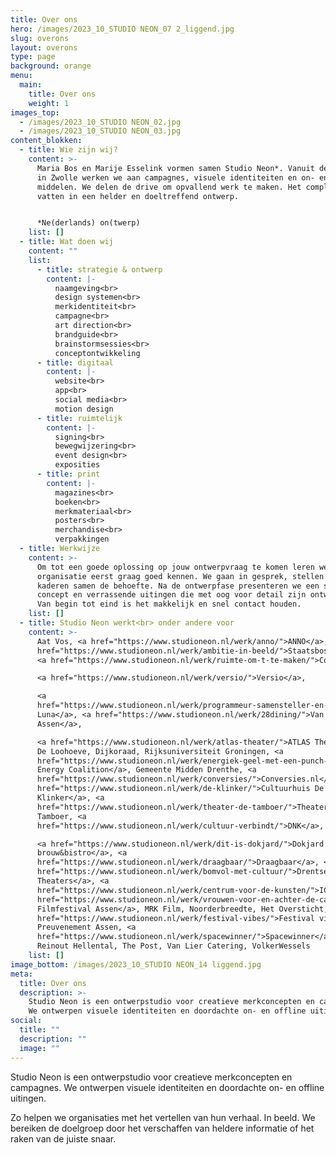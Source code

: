 ```yaml
---
title: Over ons
hero: /images/2023_10_STUDIO NEON_07 2_liggend.jpg
slug: overons
layout: overons
type: page
background: orange
menu:
  main:
    title: Over ons
    weight: 1
images_top:
  - /images/2023_10_STUDIO NEON_02.jpg
  - /images/2023_10_STUDIO NEON_03.jpg
content_blokken:
  - title: Wie zijn wij?
    content: >-
      Maria Bos en Marije Esselink vormen samen Studio Neon*. Vanuit de studio
      in Zwolle werken we aan campagnes, visuele identiteiten en on- en offline
      middelen. We delen de drive om opvallend werk te maken. Het complexe te
      vatten in een helder en doeltreffend ontwerp.


      *Ne(derlands) on(twerp)
    list: []
  - title: Wat doen wij
    content: ""
    list:
      - title: strategie & ontwerp
        content: |-
          naamgeving<br>
          design systemen<br>
          merkidentiteit<br>
          campagne<br>
          art direction<br>
          brandguide<br>
          brainstormsessies<br>
          conceptontwikkeling
      - title: digitaal
        content: |-
          website<br>
          app<br>
          social media<br>
          motion design
      - title: ruimtelijk
        content: |-
          signing<br>
          bewegwijzering<br>
          event design<br>
          exposities
      - title: print
        content: |-
          magazines<br>
          boeken<br>
          merkmateriaal<br>
          posters<br>
          merchandise<br>
          verpakkingen
  - title: Werkwijze
    content: >-
      Om tot een goede oplossing op jouw ontwerpvraag te komen leren we de
      organisatie eerst graag goed kennen. We gaan in gesprek, stellen vragen en
      kaderen samen de behoefte. Na de ontwerpfase presenteren we een sterk
      concept en verrassende uitingen die met oog voor detail zijn ontworpen.
      Van begin tot eind is het makkelijk en snel contact houden.
    list: []
  - title: Studio Neon werkt<br> onder andere voor
    content: >-
      Aat Vos, <a href="https://www.studioneon.nl/werk/anno/">ANNO</a>, <a
      href="https://www.studioneon.nl/werk/ambitie-in-beeld/">Staatsbosbeheer</a>,
      <a href="https://www.studioneon.nl/werk/ruimte-om-t-te-maken/">Co</a>, 

      <a href="https://www.studioneon.nl/werk/versio/">Versio</a>,

      <a
      href="https://www.studioneon.nl/werk/programmeur-samensteller-en-curator/">Blue
      Luna</a>, <a href="https://www.studioneon.nl/werk/28dining/">Van der Valk
      Assen</a>, 

      <a href="https://www.studioneon.nl/werk/atlas-theater/">ATLAS Theater</a>,
      De Loohoeve, Dijkoraad, Rijksuniversiteit Groningen, <a
      href="https://www.studioneon.nl/werk/energiek-geel-met-een-punch-in-the-face-blauw/">New
      Energy Coalition</a>, Gemeente Midden Drenthe, <a
      href="https://www.studioneon.nl/werk/conversies/">Conversies.nl</a>, <a
      href="https://www.studioneon.nl/werk/de-klinker/">Cultuurhuis De
      Klinker</a>, <a
      href="https://www.studioneon.nl/werk/theater-de-tamboer/">Theater De
      Tamboer, <a
      href="https://www.studioneon.nl/werk/cultuur-verbindt/">DNK</a>, 

      <a href="https://www.studioneon.nl/werk/dit-is-dokjard/">Dokjard
      brouw&bistro</a>, <a
      href="https://www.studioneon.nl/werk/draagbaar/">Draagbaar</a>, <a
      href="https://www.studioneon.nl/werk/bomvol-met-cultuur/">Drentse
      Theaters</a>, <a
      href="https://www.studioneon.nl/werk/centrum-voor-de-kunsten/">ICO</a>, <a
      href="https://www.studioneon.nl/werk/vrouwen-voor-en-achter-de-camera/">Internationaal
      Filmfestival Assen</a>, MRK Film, Noorderbreedte, Het Oversticht, <a
      href="https://www.studioneon.nl/werk/festival-vibes/">Festival vibes</a>
      Preuvenement Assen, <a
      href="https://www.studioneon.nl/werk/spacewinner/">Spacewinner</a>,
      Reinout Hellental, The Post, Van Lier Catering, VolkerWessels
    list: []
image_bottom: /images/2023_10_STUDIO NEON_14 liggend.jpg
meta:
  title: Over ons
  description: >-
    Studio Neon is een ontwerpstudio voor creatieve merkconcepten en campagnes.
    We ontwerpen visuele identiteiten en doordachte on- en offline uitingen.
social:
  title: ""
  description: ""
  image: ""
---
```


Studio Neon is een ontwerpstudio voor creatieve merkconcepten en campagnes. We ontwerpen visuele identiteiten en doordachte on- en offline uitingen.

Zo helpen we organisaties met het vertellen van hun verhaal. In beeld. We bereiken de doelgroep door het verschaffen van heldere informatie of het raken van de juiste snaar.
